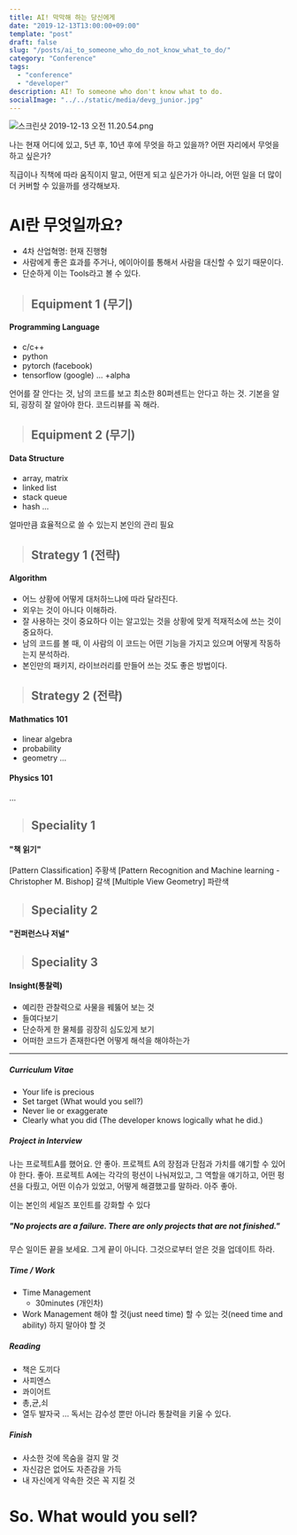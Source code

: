 ```yaml
---
title: AI! 막막해 하는 당신에게
date: "2019-12-13T13:00:00+09:00"
template: "post"
draft: false
slug: "/posts/ai_to_someone_who_do_not_know_what_to_do/"
category: "Conference"
tags:
  - "conference"
  - "developer"
description: AI! To someone who don't know what to do.
socialImage: "../../static/media/devg_junior.jpg"
---
```


<!-- <img src="../../static/media/devg_junior.jpg"> -->

![스크린샷 2019-12-13 오전 11.20.54.png](https://images.velog.io/post-images/qkrcndtlr123/40483f80-1d4f-11ea-838f-13c54cb6b9e0/-2019-12-13-11.20.54.png)

나는 현재 어디에 있고, 5년 후, 10년 후에 무엇을 하고 있을까? 어떤 자리에서 무엇을 하고 싶은가?

직급이나 직책에 따라 움직이지 말고, 어떤게 되고 싶은가가 아니라, 어떤 일을 더 많이 더 커버할 수 있을까를 생각해보자.

# AI란 무엇일까요?

- 4차 산업혁명: 현재 진행형
- 사람에게 좋은 효과를 주거나, 에이아이를 통해서 사람을 대신할 수 있기 때문이다.
- 단순하게 이는 Tools라고 볼 수 있다.

> ## Equipment 1 (무기)

#### Programming Language

- c/c++
- python
- pytorch (facebook)
- tensorflow (google)
  ...
  +alpha

언어를 잘 안다는 것, 남의 코드를 보고 최소한 80퍼센트는 안다고 하는 것.
기본을 알되, 굉장히 잘 알아야 한다. 코드리뷰를 꼭 해라.

> ## Equipment 2 (무기)

#### Data Structure

- array, matrix
- linked list
- stack queue
- hash
  ...

얼마만큼 효율적으로 쓸 수 있는지 본인의 관리 필요

> ## Strategy 1 (전략)

#### Algorithm

- 어느 상황에 어떻게 대처하느냐에 따라 달라진다.
- 외우는 것이 아니다 이해하라.
- 잘 사용하는 것이 중요하다 이는 알고있는 것을 상황에 맞게 적재적소에 쓰는 것이 중요하다.
- 남의 코드를 볼 때, 이 사람의 이 코드는 어떤 기능을 가지고 있으며 어떻게 작동하는지 분석하라.
- 본인만의 패키지, 라이브러리를 만들어 쓰는 것도 좋은 방법이다.

> ## Strategy 2 (전략)

#### Mathmatics 101

- linear algebra
- probability
- geometry
  ...

#### Physics 101

...

> ## Speciality 1

#### "책 읽기"

[Pattern Classification] 주황색
[Pattern Recognition and Machine learning - Christopher M. Bishop] 갈색
[Multiple View Geometry] 파란색

> ## Speciality 2

#### "컨퍼런스나 저널"

> ## Speciality 3

#### Insight(통찰력)

- 예리한 관찰력으로 사물을 꿰뚫어 보는 것
- 들여다보기
- 단순하게 한 물체를 굉장히 심도있게 보기
- 어떠한 코드가 존재한다면 어떻게 해석을 해야하는가

---

##### Curriculum Vitae

- Your life is precious
- Set target (What would you sell?)
- Never lie or exaggerate
- Clearly what you did (The developer knows logically what he did.)

##### Project in Interview

나는 프로젝트A를 했어요. 안 좋아.
프로젝트 A의 장점과 단점과 가치를 얘기할 수 있어야 한다. 좋아.
프로젝트 A에는 각각의 펑션이 나눠져있고, 그 역할을 얘기하고, 어떤 펑션을 다뤘고, 어떤 이슈가 있었고, 어떻게 해결했고를 말하라. 아주 좋아.

이는 본인의 세일즈 포인트를 강화할 수 있다

##### "No projects are a failure. There are only projects that are not finished."

무슨 일이든 끝을 보세요.
그게 끝이 아니다. 그것으로부터 얻은 것을 업데이트 하라.

##### Time / Work

- Time Management
  - 30minutes (개인차)
- Work Management
  해야 할 것(just need time)
  할 수 있는 것(need time and ability)
  하지 말아야 할 것

##### Reading

- 책은 도끼다
- 사피엔스
- 콰이어트
- 총,균,쇠
- 열두 발자국
  ...
  독서는 감수성 뿐만 아니라 통찰력을 키울 수 있다.

##### Finish

- 사소한 것에 목숨을 걸지 말 것
- 자신감은 없어도 자존감을 가득
- 내 자신에게 약속한 것은 꼭 지킬 것

# So. What would you sell?
